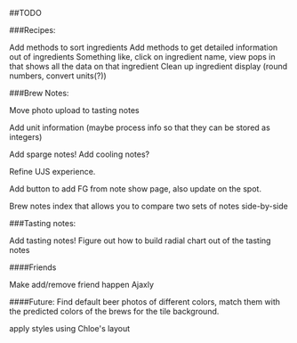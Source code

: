 ##TODO

###Recipes:

Add methods to sort ingredients
Add methods to get detailed information out of ingredients
  Something like, click on ingredient name, view pops in that shows all the data on that ingredient
Clean up ingredient display (round numbers, convert units(?))

###Brew Notes:

Move photo upload to tasting notes

Add unit information (maybe process info so that they can be stored as integers)

Add sparge notes!
Add cooling notes?

Refine UJS experience.

Add button to add FG from note show page, also update on the spot.

Brew notes index that allows you to compare two sets of notes side-by-side

###Tasting notes:

Add tasting notes!
Figure out how to build radial chart out of the tasting notes


####Friends

Make add/remove friend happen Ajaxly

####Future:
Find default beer photos of different colors, match them with the predicted colors of the brews for the tile background.

apply styles using Chloe's layout